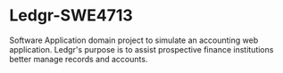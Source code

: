 # Ledgr-SWE4713
Software Application domain project to simulate an accounting web application. Ledgr's purpose is to assist prospective finance institutions better manage records and accounts.
